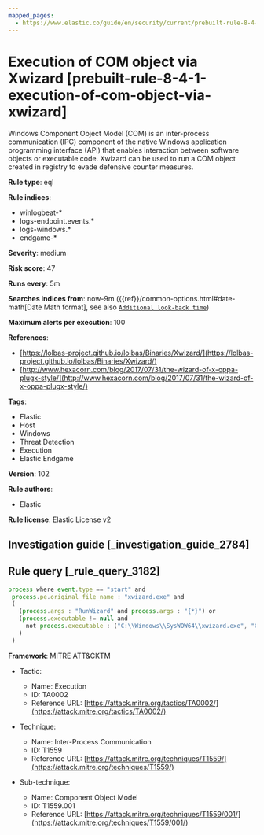 ```yaml
---
mapped_pages:
  - https://www.elastic.co/guide/en/security/current/prebuilt-rule-8-4-1-execution-of-com-object-via-xwizard.html
---
```


# Execution of COM object via Xwizard [prebuilt-rule-8-4-1-execution-of-com-object-via-xwizard]

Windows Component Object Model (COM) is an inter-process communication (IPC) component of the native Windows application programming interface (API) that enables interaction between software objects or executable code. Xwizard can be used to run a COM object created in registry to evade defensive counter measures.

**Rule type**: eql

**Rule indices**:

* winlogbeat-*
* logs-endpoint.events.*
* logs-windows.*
* endgame-*

**Severity**: medium

**Risk score**: 47

**Runs every**: 5m

**Searches indices from**: now-9m ({{ref}}/common-options.html#date-math[Date Math format], see also [`Additional look-back time`](docs-content://solutions/security/detect-and-alert/create-detection-rule.md#rule-schedule))

**Maximum alerts per execution**: 100

**References**:

* [https://lolbas-project.github.io/lolbas/Binaries/Xwizard/](https://lolbas-project.github.io/lolbas/Binaries/Xwizard/)
* [http://www.hexacorn.com/blog/2017/07/31/the-wizard-of-x-oppa-plugx-style/](http://www.hexacorn.com/blog/2017/07/31/the-wizard-of-x-oppa-plugx-style/)

**Tags**:

* Elastic
* Host
* Windows
* Threat Detection
* Execution
* Elastic Endgame

**Version**: 102

**Rule authors**:

* Elastic

**Rule license**: Elastic License v2

## Investigation guide [_investigation_guide_2784]



## Rule query [_rule_query_3182]

```js
process where event.type == "start" and
 process.pe.original_file_name : "xwizard.exe" and
 (
   (process.args : "RunWizard" and process.args : "{*}") or
   (process.executable != null and
     not process.executable : ("C:\\Windows\\SysWOW64\\xwizard.exe", "C:\\Windows\\System32\\xwizard.exe")
   )
 )
```

**Framework**: MITRE ATT&CKTM

* Tactic:

    * Name: Execution
    * ID: TA0002
    * Reference URL: [https://attack.mitre.org/tactics/TA0002/](https://attack.mitre.org/tactics/TA0002/)

* Technique:

    * Name: Inter-Process Communication
    * ID: T1559
    * Reference URL: [https://attack.mitre.org/techniques/T1559/](https://attack.mitre.org/techniques/T1559/)

* Sub-technique:

    * Name: Component Object Model
    * ID: T1559.001
    * Reference URL: [https://attack.mitre.org/techniques/T1559/001/](https://attack.mitre.org/techniques/T1559/001/)



